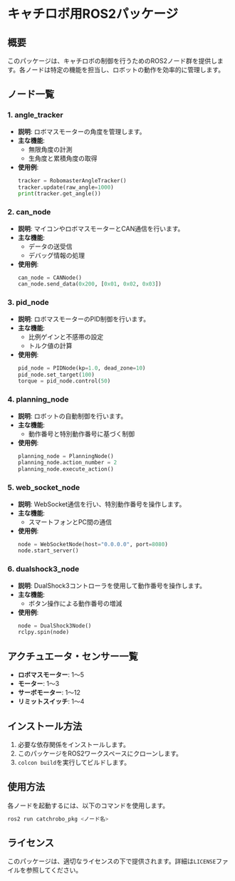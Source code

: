 # キャチロボ用ROS2パッケージ

## 概要
このパッケージは、キャチロボの制御を行うためのROS2ノード群を提供します。各ノードは特定の機能を担当し、ロボットの動作を効率的に管理します。

## ノード一覧

### 1. angle_tracker
- **説明**: ロボマスモーターの角度を管理します。
- **主な機能**:
  - 無限角度の計測
  - 生角度と累積角度の取得
- **使用例**:
  ```python
  tracker = RobomasterAngleTracker()
  tracker.update(raw_angle=1000)
  print(tracker.get_angle())
  ```

### 2. can_node
- **説明**: マイコンやロボマスモーターとCAN通信を行います。
- **主な機能**:
  - データの送受信
  - デバッグ情報の処理
- **使用例**:
  ```python
  can_node = CANNode()
  can_node.send_data(0x200, [0x01, 0x02, 0x03])
  ```

### 3. pid_node
- **説明**: ロボマスモーターのPID制御を行います。
- **主な機能**:
  - 比例ゲインと不感帯の設定
  - トルク値の計算
- **使用例**:
  ```python
  pid_node = PIDNode(kp=1.0, dead_zone=10)
  pid_node.set_target(100)
  torque = pid_node.control(50)
  ```

### 4. planning_node
- **説明**: ロボットの自動制御を行います。
- **主な機能**:
  - 動作番号と特別動作番号に基づく制御
- **使用例**:
  ```python
  planning_node = PlanningNode()
  planning_node.action_number = 2
  planning_node.execute_action()
  ```

### 5. web_socket_node
- **説明**: WebSocket通信を行い、特別動作番号を操作します。
- **主な機能**:
  - スマートフォンとPC間の通信
- **使用例**:
  ```python
  node = WebSocketNode(host="0.0.0.0", port=8080)
  node.start_server()
  ```

### 6. dualshock3_node
- **説明**: DualShock3コントローラを使用して動作番号を操作します。
- **主な機能**:
  - ボタン操作による動作番号の増減
- **使用例**:
  ```python
  node = DualShock3Node()
  rclpy.spin(node)
  ```

## アクチュエータ・センサー一覧
- **ロボマスモーター**: 1～5
- **モーター**: 1～3
- **サーボモーター**: 1～12
- **リミットスイッチ**: 1～4

## インストール方法
1. 必要な依存関係をインストールします。
2. このパッケージをROS2ワークスペースにクローンします。
3. `colcon build`を実行してビルドします。

## 使用方法
各ノードを起動するには、以下のコマンドを使用します。
```bash
ros2 run catchrobo_pkg <ノード名>
```

## ライセンス
このパッケージは、適切なライセンスの下で提供されます。詳細は`LICENSE`ファイルを参照してください。